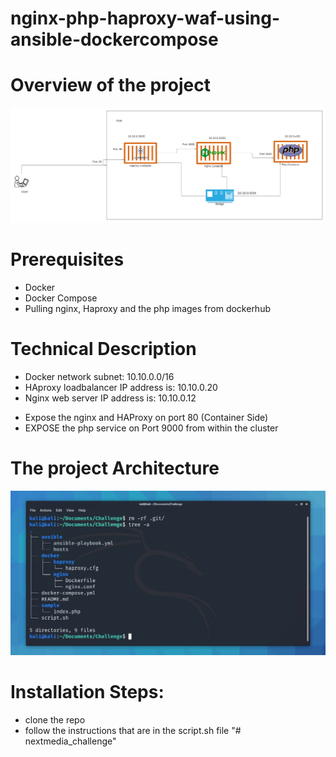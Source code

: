 # nginx-php-haproxy-waf-using-ansible-dockercompose

# Overview of the project

![alt txt](archeticture.png?raw=true)

# Prerequisites

- Docker
- Docker Compose
- Pulling nginx, Haproxy and the php images from dockerhub

# Technical Description

- Docker network subnet: 10.10.0.0/16
- HAproxy loadbalancer IP address is: 10.10.0.20
- Nginx web server IP address is: 10.10.0.12

* Expose the nginx and HAProxy on port 80 (Container Side)
* EXPOSE the php service on Port 9000 from within the cluster

# The project Architecture

![alt text](challenge.png?raw=true)

# Installation Steps:

- clone the repo
- follow the instructions that are in the script.sh file
"# nextmedia_challenge" 
